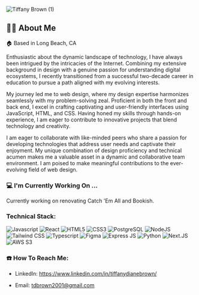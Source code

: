 ![Tiffany Brown (1)](https://github.com/tiffanydbrown/tiffanydbrown/assets/139157669/312f4b9f-2165-49ee-9534-776429743cc8)

## 👩🏽 About Me
:house: Based in Long Beach, CA

Enthusiastic about the dynamic landscape of technology, I have always been intrigued by the intricacies of the Internet. Combining my extensive background in design with a genuine passion for understanding digital ecosystems, I recently transitioned from a successful two-decade career in education to pursue a path aligned with my evolving interests.

My journey led me to web design, where my design expertise harmonizes seamlessly with my problem-solving zeal. Proficient in both the front and back end, I excel in crafting captivating and user-friendly interfaces using JavaScript, HTML, and CSS. Having honed my skills through hands-on experience, I am eager to contribute to innovative projects that blend technology and creativity.

I am eager to collaborate with like-minded peers who share a passion for developing technologies that address user needs and captivate their enjoyment. My unique combination of design proficiency and technical acumen makes me a valuable asset in a dynamic and collaborative team environment. I am poised to make meaningful contributions to the ever-evolving field of web design.

### :computer: I'm Currently Working On ...
Currently working on renovating Catch 'Em All and Bookish.

### Technical Stack:
![Javascript](https://img.icons8.com/color/48/javascript--v1.png)
![React](https://img.icons8.com/plasticine/48/react.png)
![HTML5](https://img.icons8.com/arcade/48/html-5.png)
![CSS3](https://img.icons8.com/fluency/48/css3.png)
![PostgreSQL](https://img.icons8.com/plasticine/48/postgreesql.png)
![NodeJS](https://img.icons8.com/nolan/48/node-js.png)
![Tailwind CSS](https://img.icons8.com/plasticine/48/tailwind_css.png)
![Typescript](https://img.icons8.com/fluency/48/typescript--v2.png)
![Figma](https://img.icons8.com/fluency/48/figma.png)
![Express JS](https://img.icons8.com/officel/48/express-js.png)
![Python](https://img.icons8.com/plasticine/48/python.png)
![Next.JS](https://img.icons8.com/nolan/48/nextjs.png)
![AWS S3](https://img.icons8.com/nolan/48/amazon-web-services.png)





### :telephone: How To Reach Me:
- LinkedIn: https://www.linkedin.com/in/tiffanydianebrown/
* Email: tdbrown2001@gmail.com


